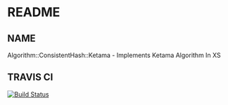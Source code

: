 # README

## NAME

Algorithm::ConsistentHash::Ketama - Implements Ketama Algorithm In XS

## TRAVIS CI

[![Build Status](https://secure.travis-ci.org/lestrrat/Algorithm-ConsistentHash-Ketama.png?branch=master)](http://travis-ci.org/lestrrat/Algorithm-ConsistentHash-Ketama)
